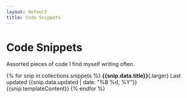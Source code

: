 ```yaml
---
layout: default
title: Code Snippets
---
```


# Code Snippets
Assorted pieces of code I find myself writing often.


{% for snip in collections.snippets %}
**{{snip.data.title}}**{.larger}
Last updated {{snip.data.updated | date: "%B %d, %Y"}}
{{snip.templateContent}}
{% endfor %}
